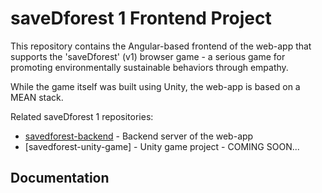 # saveDforest 1 Frontend Project

This repository contains the Angular-based frontend of the web-app that supports the 'saveDforest' (v1) browser game - a serious game for promoting environmentally sustainable behaviors through empathy. 

While the game itself was built using Unity, the web-app is based on a MEAN stack.

Related saveDforest 1 repositories: 
- [savedforest-backend](https://github.com/ricardosantosfc/savedforest-backend-public) - Backend server of the web-app
- [savedforest-unity-game] - Unity game project - COMING SOON...
  
## Documentation
